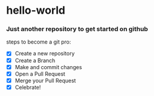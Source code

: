 # hello-world
### Just another repository to get started on github
steps to become a git pro:
- [x] Create a new repository 
- [x] Create a Branch
- [x] Make and commit changes
- [x] Open a Pull Request
- [x] Merge your Pull Request
- [x] Celebrate!
